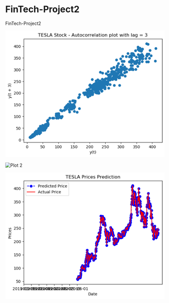 # FinTech-Project2
FinTech-Project2

![Plot 1](plots/Stock-AutoCorrection-Plot.png)

![Plot 2](plots/Stock-Stock-Price-Over-Time-Plot.png)

![Plot 3](plots/Stock-Price-Prediction-Plot.png)